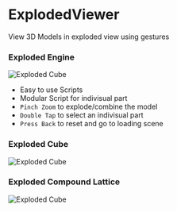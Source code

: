 # ExplodedViewer
View 3D Models in exploded view using gestures

### Exploded Engine
![Exploded Cube](GIFs/Exploded-Engine.gif)

- Easy to use Scripts
- Modular Script for indivisual part
- `Pinch Zoom` to explode/combine the model
- `Double Tap` to select an indivisual part
- `Press Back` to reset and go to loading scene

### Exploded Cube
![Exploded Cube](GIFs/Exploded-Cube.gif)
### Exploded Compound Lattice
![Exploded Cube](GIFs/Exploded-Lattice.gif)
